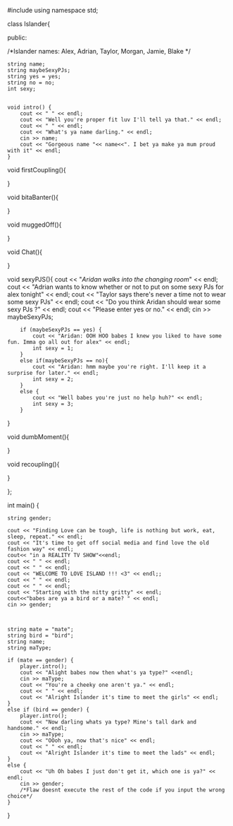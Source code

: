 #include <iostream>
  using namespace std;
  
  
  class Islander{
  
  public:
  
  /*Islander names: Alex, Adrian, Taylor, Morgan, Jamie, Blake */
  
	string name;
	string maybeSexyPJs;
	string yes = yes;
	string no = no;
	int sexy;
  
  
	void intro() {
		cout << " " << endl;
		cout << "Well you're proper fit luv I'll tell ya that." << endl;
		cout << " " << endl;
		cout << "What's ya name darling." << endl;
		cin >> name;
		cout << "Gorgeous name "<< name<<". I bet ya make ya mum proud with it" << endl;
	}
  
  void firstCoupling(){
  
  }
  
  void bitaBanter(){
  
  }
  
  void muggedOff(){
  
  }
  
  void Chat(){

  }
  
  void sexyPJS(){
	 	cout << "*Aridan walks into the changing room*" << endl;
		cout << "Adrian wants to know whether or not to put on some sexy PJs for alex tonight" << endl;
		cout << "Taylor says there's never a time not to wear some sexy PJs" << endl;
		cout << "Do you think Aridan should wear some sexy PJs ?" << endl;
		cout << "Please enter yes or no." << endl;
		cin >> maybeSexyPJs;

		if (maybeSexyPJs == yes) {
			cout << "Aridan: OOH HOO babes I knew you liked to have some fun. Imma go all out for alex" << endl;
			int sexy = 1;
		}
		else if(maybeSexyPJs == no){
			cout << "Aridan: hmm maybe you're right. I'll keep it a surprise for later." << endl; 
			int sexy = 2;
		}
		else {
			cout << "Well babes you're just no help huh?" << endl;
			int sexy = 3;
		}
		
  
  }
  
  void dumbMoment(){
  
  }
  
  void recoupling(){
  
  }
  
  
  };
  
  
 int main() {


	string gender;

	cout << "Finding Love can be tough, life is nothing but work, eat, sleep, repeat." << endl;
	cout << "It's time to get off social media and find love the old fashion way" << endl;
	cout<< "in a REALITY TV SHOW"<<endl;
	cout << " " << endl;
	cout << " " << endl;
	cout << "WELCOME TO LOVE ISLAND !!! <3" << endl;;
	cout << " " << endl;
	cout << " " << endl;
	cout << "Starting with the nitty gritty" << endl;
	cout<<"babes are ya a bird or a mate? " << endl;
	cin >> gender;
	
	

	string mate = "mate";
	string bird = "bird";
	string name;
	string maType;

	if (mate == gender) {
		player.intro();
		cout << "Alight babes now then what's ya type?" <<endl;
		cin >> maType;
		cout << "You're a cheeky one aren't ya." << endl;
		cout << " " << endl;
		cout << "Alright Islander it's time to meet the girls" << endl;
	}
	else if (bird == gender) {
		player.intro();
		cout << "Now darling whats ya type? Mine's tall dark and handsome." << endl;
		cin >> maType;
		cout << "OOoh ya, now that's nice" << endl;
		cout << " " << endl;
		cout << "Alright Islander it's time to meet the lads" << endl;
	}
	else {
		cout << "Uh Oh babes I just don't get it, which one is ya?" << endl;
		cin >> gender;
		/*Flaw doesnt execute the rest of the code if you input the wrong choice*/
	}



}
  
  
  
  
  
  
